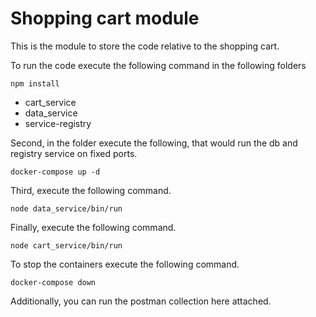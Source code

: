 # Shopping cart module

This is the module to store the code relative to the shopping cart.

To run the code execute the following command in the following folders

    npm install

- cart_service
- data_service
- service-registry

Second, in the folder execute the following, that would run the db and registry service on fixed ports.

    docker-compose up -d

Third, execute the following command.

    node data_service/bin/run

Finally, execute the following command.

    node cart_service/bin/run

To stop the containers execute the following command.

    docker-compose down

Additionally, you can run the postman collection here attached.
